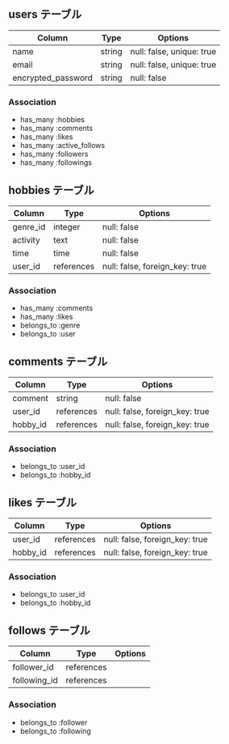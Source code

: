 ## users テーブル

| Column                | Type   | Options                   |
| ------------------    | ------ | -----------               |
| name                  | string | null: false, unique: true |
| email                 | string | null: false, unique: true |
| encrypted_password    | string | null: false               |

### Association

- has_many :hobbies
- has_many :comments
- has_many :likes
- has_many :active_follows
- has_many :followers
- has_many :followings


## hobbies テーブル

| Column           | Type        | Options     |
| ------           | ------      | ----------- |
| genre_id         | integer     | null: false |
| activity         | text        | null: false |
| time             | time        | null: false |
| user_id          | references  | null: false,  foreign_key: true |
### Association

- has_many   :comments
- has_many   :likes
- belongs_to :genre
- belongs_to :user

## comments テーブル

| Column          | Type       | Options                        |
| ------          | ---------- | ------------------------------ |
| comment         | string     | null: false                    |
| user_id         | references | null: false, foreign_key: true |
| hobby_id        | references | null: false, foreign_key: true |

### Association

- belongs_to :user_id
- belongs_to :hobby_id

## likes テーブル

| Column            | Type           | Options     |
| -------           | ----------     | ----------- |
| user_id           | references     | null: false, foreign_key: true |
| hobby_id          | references     | null: false, foreign_key: true |


### Association

- belongs_to :user_id
- belongs_to :hobby_id

##  follows テーブル

| Column                | Type           | Options     |
| -------               | ----------     | ----------- |
| follower_id           | references     |             |
| following_id          | references     |             |


### Association

- belongs_to :follower
- belongs_to :following